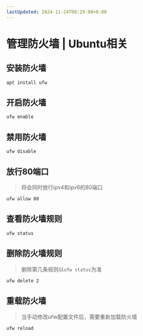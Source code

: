 ```yaml
---
lastUpdated: 2024-11-24T00:29:00+8:00
---
```


# 管理防火墙 | Ubuntu相关

## 安装防火墙

```apt install ufw```

## 开启防火墙

```ufw enable```

## 禁用防火墙

```ufw disable```

## 放行80端口

> 将会同时放行ipv4和ipv6的80端口

```ufw allow 80```

## 查看防火墙规则

```ufw status```

## 删除防火墙规则

> 删除第几条规则以```ufw status```为准

```ufw delete 2```

## 重载防火墙

> 当手动修改ufw配置文件后，需要重新加载防火墙

```ufw reload```